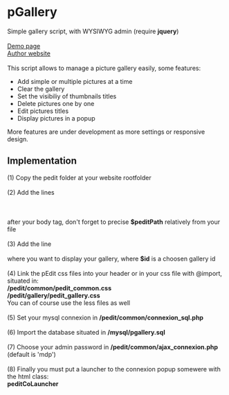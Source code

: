 pGallery
========

Simple gallery script, with WYSIWYG admin (require <strong>jquery</strong>)
<br>
<br>
<a href="http://ppnas.flnet.org/pgallery">Demo page</a><br>
<a href="http://www.paulgiron.com">Author website</a>
<br>
<br>
This script allows to manage a picture gallery easily, some features:<br>
<ul>
	<li>Add simple or multiple pictures at a time</li>
	<li>Clear the gallery</li>
	<li>Set the visibiliy of thumbnails titles</li>
	<li>Delete pictures one by one</li>
	<li>Edit pictures titles</li>
	<li>Display pictures in a popup</li>
</ul>

More features are under development as more settings or responsive design.

<h2>Implementation</h2>
(1) Copy the pedit folder at your website rootfolder
<br><br>
(2) Add the lines
<br>
<strong>
<?php $peditPath = './pedit'; ?><br>
<?php include($peditPath . '/common/pedit_common.php'); ?><br>
<?php include($peditPath . '/gallery/pedit_gallery.php'); ?>
</strong>
<br>
after your body tag, don't forget to precise <strong>$peditPath</strong> relatively from your file
<br><br>
(3) Add the line
<br>
<strong>
<?php displayGallery($id, $peditPath); ?>
</strong>
<br>
where you want to display your gallery, where <strong>$id</strong> is a choosen gallery id
<br><br>
(4) Link the pEdit css files into your header or in your css file with @import, situated in:
<br>
<strong>
	/pedit/common/pedit_common.css<br>
	/pedit/gallery/pedit_gallery.css
</strong>
<br>
You can of course use the less files as well
<br><br>
(5) Set your mysql connexion in <strong>/pedit/common/connexion_sql.php</strong>
<br><br>
(6) Import the database situated in <strong>/mysql/pgallery.sql</strong>
<br><br>
(7) Choose your admin password in <strong>/pedit/common/ajax_connexion.php</strong> (default is 'mdp')
<br><br>
(8) Finally you must put a launcher to the connexion popup somewere with the html class:<br>
<strong>peditCoLauncher</strong>